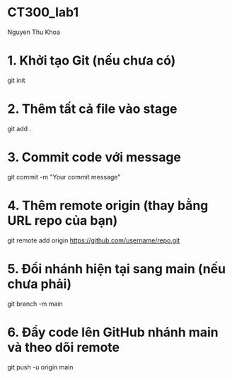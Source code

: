 # CT300_lab1
Nguyen Thu Khoa

# 1. Khởi tạo Git (nếu chưa có)
git init

# 2. Thêm tất cả file vào stage
git add .

# 3. Commit code với message
git commit -m "Your commit message"

# 4. Thêm remote origin (thay bằng URL repo của bạn)
git remote add origin https://github.com/username/repo.git

# 5. Đổi nhánh hiện tại sang main (nếu chưa phải)
git branch -m main

# 6. Đẩy code lên GitHub nhánh main và theo dõi remote
git push -u origin main

